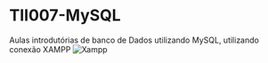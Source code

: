 # TII007-MySQL


Aulas introdutórias de banco de Dados utilizando MySQL, utilizando conexão XAMPP
![Xampp](https://github.com/user-attachments/assets/feff377a-ac3d-45a2-a68f-d205d0d64edd)
